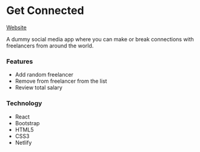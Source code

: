 # Get Connected

[Website](https://get-connected.netlify.com/)

A dummy social media app where you can make or break connections with freelancers from around the world.

### Features
- Add random freelancer
- Remove from freelancer from the list
- Review total salary

### Technology
- React
- Bootstrap
- HTML5
- CSS3
- Netlify
